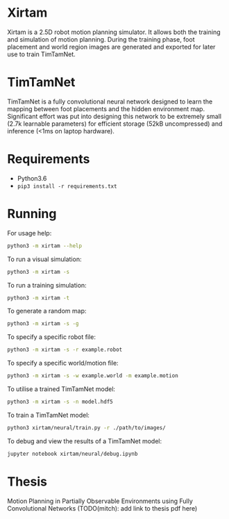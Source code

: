 # Xirtam
Xirtam is a 2.5D robot motion planning simulator. It allows both the training and simulation of motion planning. During the training phase, foot placement and world region images are generated and exported for later use to train TimTamNet.

# TimTamNet
TimTamNet is a fully convolutional neural network designed to learn the mapping between foot placements and the hidden environment map. Significant effort was put into designing this network to be extremely small (2.7k learnable parameters) for efficient storage (52kB uncompressed) and inference (<1ms on laptop hardware).

# Requirements
- Python3.6
- `pip3 install -r requirements.txt`

# Running
For usage help:
```bash
python3 -m xirtam --help
```
To run a visual simulation:
```bash
python3 -m xirtam -s
```
To run a training simulation:
```bash
python3 -m xirtam -t
```
To generate a random map:
```bash
python3 -m xirtam -s -g
```
To specify a specific robot file:
```bash
python3 -m xirtam -s -r example.robot
```
To specify a specific world/motion file:
```bash
python3 -m xirtam -s -w example.world -m example.motion
```
To utilise a trained TimTamNet model:
```bash
python3 -m xirtam -s -n model.hdf5
```
To train a TimTamNet model:
```bash
python3 xirtam/neural/train.py -r ./path/to/images/
```
To debug and view the results of a TimTamNet model:
```bash
jupyter notebook xirtam/neural/debug.ipynb
```

# Thesis
Motion Planning in Partially Observable Environments using Fully Convolutional Networks (TODO(mitch): add link to thesis pdf here)

